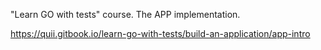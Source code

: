 "Learn GO with tests" course. The APP implementation.

https://quii.gitbook.io/learn-go-with-tests/build-an-application/app-intro
